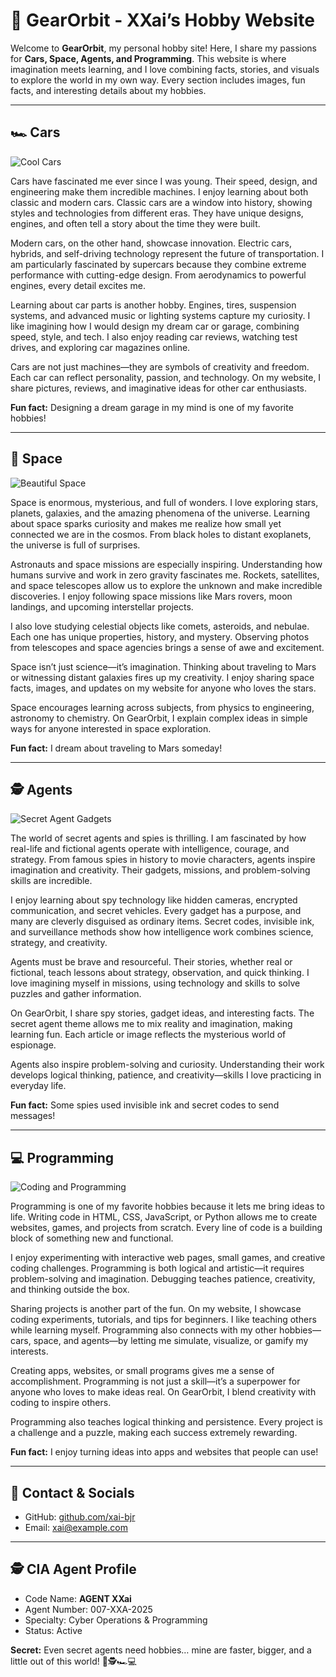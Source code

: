 # 🌌 GearOrbit - XXai’s Hobby Website

Welcome to **GearOrbit**, my personal hobby site! Here, I share my passions for **Cars, Space, Agents, and Programming**. This website is where imagination meets learning, and I love combining facts, stories, and visuals to explore the world in my own way. Every section includes images, fun facts, and interesting details about my hobbies.

---

## 🏎️ Cars
![Cool Cars](https://images.pexels.com/photos/170811/pexels-photo-170811.jpeg)

Cars have fascinated me ever since I was young. Their speed, design, and engineering make them incredible machines. I enjoy learning about both classic and modern cars. Classic cars are a window into history, showing styles and technologies from different eras. They have unique designs, engines, and often tell a story about the time they were built.

Modern cars, on the other hand, showcase innovation. Electric cars, hybrids, and self-driving technology represent the future of transportation. I am particularly fascinated by supercars because they combine extreme performance with cutting-edge design. From aerodynamics to powerful engines, every detail excites me.

Learning about car parts is another hobby. Engines, tires, suspension systems, and advanced music or lighting systems capture my curiosity. I like imagining how I would design my dream car or garage, combining speed, style, and tech. I also enjoy reading car reviews, watching test drives, and exploring car magazines online.

Cars are not just machines—they are symbols of creativity and freedom. Each car can reflect personality, passion, and technology. On my website, I share pictures, reviews, and imaginative ideas for other car enthusiasts.

**Fun fact:** Designing a dream garage in my mind is one of my favorite hobbies!

---

## 🌌 Space
![Beautiful Space](https://images.pexels.com/photos/2150/sky-space-dark-galaxy.jpg)

Space is enormous, mysterious, and full of wonders. I love exploring stars, planets, galaxies, and the amazing phenomena of the universe. Learning about space sparks curiosity and makes me realize how small yet connected we are in the cosmos. From black holes to distant exoplanets, the universe is full of surprises.

Astronauts and space missions are especially inspiring. Understanding how humans survive and work in zero gravity fascinates me. Rockets, satellites, and space telescopes allow us to explore the unknown and make incredible discoveries. I enjoy following space missions like Mars rovers, moon landings, and upcoming interstellar projects.

I also love studying celestial objects like comets, asteroids, and nebulae. Each one has unique properties, history, and mystery. Observing photos from telescopes and space agencies brings a sense of awe and excitement.  

Space isn’t just science—it’s imagination. Thinking about traveling to Mars or witnessing distant galaxies fires up my creativity. I enjoy sharing space facts, images, and updates on my website for anyone who loves the stars.

Space encourages learning across subjects, from physics to engineering, astronomy to chemistry. On GearOrbit, I explain complex ideas in simple ways for anyone interested in space exploration.

**Fun fact:** I dream about traveling to Mars someday!

---

## 🕵️ Agents
![Secret Agent Gadgets](https://images.pexels.com/photos/162783/spying-secret-agent-mystery-162783.jpeg)

The world of secret agents and spies is thrilling. I am fascinated by how real-life and fictional agents operate with intelligence, courage, and strategy. From famous spies in history to movie characters, agents inspire imagination and creativity. Their gadgets, missions, and problem-solving skills are incredible.

I enjoy learning about spy technology like hidden cameras, encrypted communication, and secret vehicles. Every gadget has a purpose, and many are cleverly disguised as ordinary items. Secret codes, invisible ink, and surveillance methods show how intelligence work combines science, strategy, and creativity.

Agents must be brave and resourceful. Their stories, whether real or fictional, teach lessons about strategy, observation, and quick thinking. I love imagining myself in missions, using technology and skills to solve puzzles and gather information.

On GearOrbit, I share spy stories, gadget ideas, and interesting facts. The secret agent theme allows me to mix reality and imagination, making learning fun. Each article or image reflects the mysterious world of espionage.

Agents also inspire problem-solving and curiosity. Understanding their work develops logical thinking, patience, and creativity—skills I love practicing in everyday life.

**Fun fact:** Some spies used invisible ink and secret codes to send messages!

---

## 💻 Programming
![Coding and Programming](https://images.pexels.com/photos/1181675/pexels-photo-1181675.jpeg)

Programming is one of my favorite hobbies because it lets me bring ideas to life. Writing code in HTML, CSS, JavaScript, or Python allows me to create websites, games, and projects from scratch. Every line of code is a building block of something new and functional.

I enjoy experimenting with interactive web pages, small games, and creative coding challenges. Programming is both logical and artistic—it requires problem-solving and imagination. Debugging teaches patience, creativity, and thinking outside the box.  

Sharing projects is another part of the fun. On my website, I showcase coding experiments, tutorials, and tips for beginners. I like teaching others while learning myself. Programming also connects with my other hobbies—cars, space, and agents—by letting me simulate, visualize, or gamify my interests.

Creating apps, websites, or small programs gives me a sense of accomplishment. Programming is not just a skill—it’s a superpower for anyone who loves to make ideas real. On GearOrbit, I blend creativity with coding to inspire others.

Programming also teaches logical thinking and persistence. Every project is a challenge and a puzzle, making each success extremely rewarding.

**Fun fact:** I enjoy turning ideas into apps and websites that people can use!

---

## 📌 Contact & Socials
- GitHub: [github.com/xai-bjr](https://github.com/xai-bjr)  
- Email: xai@example.com

---

## 🕵️ CIA Agent Profile
- Code Name: **AGENT XXai**  
- Agent Number: 007-XXA-2025  
- Specialty: Cyber Operations & Programming  
- Status: Active  

**Secret:** Even secret agents need hobbies… mine are faster, bigger, and a little out of this world! 🌌🕵️🏎️💻

